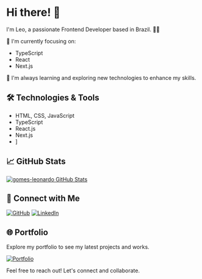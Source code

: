 # Hi there! 👋

I'm Leo, a passionate Frontend Developer based in Brazil. 👨‍💻

🚀 I'm currently focusing on:
- TypeScript
- React
- Next.js

🌱 I'm always learning and exploring new technologies to enhance my skills.

## 🛠️ Technologies & Tools

- HTML, CSS, JavaScript
- TypeScript
- React.js
- Next.js
- ]

## 📈 GitHub Stats

[![gomes-leonardo GitHub Stats](https://github-readme-stats.vercel.app/api?username=YourUsername&show_icons=true&hide=contribs,prs&theme=radical)](https://github.com/YourUsername)

## 🤝 Connect with Me

[![GitHub](https://img.shields.io/badge/GitHub-gomes-leonardo-blue?style=for-the-badge&logo=github)](https://github.com/gomes-leonardo)
[![LinkedIn](https://img.shields.io/badge/LinkedIn-Leo-blue?style=for-the-badge&logo=linkedin)]([https://www.linkedin.com/in/Leo](https://www.linkedin.com/in/gomess-leonardo/))

## 🌐 Portfolio

Explore my portfolio to see my latest projects and works.

[![Portfolio](https://img.shields.io/badge/Portfolio-YourWebsite-blue?style=for-the-badge&logo=google-chrome)]([https://www.your-portfolio-website.com](https://gomesleo-portfolio.vercel.app/))

Feel free to reach out! Let's connect and collaborate.

